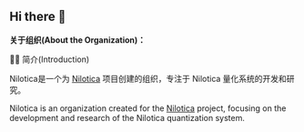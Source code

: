 ## Hi there 👋

**关于组织(About the Organization)：**

🙋‍♀️ 简介(Introduction)

Nilotica是一个为 [Nilotica](https://github.com/Lumosylva/Nilotica) 项目创建的组织，专注于 Nilotica 量化系统的开发和研究。

Nilotica is an organization created for the [Nilotica](https://github.com/Lumosylva/Nilotica) project, focusing on the development and research of the Nilotica quantization system.
<!--

**Here are some ideas to get you started:**

🙋‍♀️ A short introduction - what is your organization all about?
🌈 Contribution guidelines - how can the community get involved?
👩‍💻 Useful resources - where can the community find your docs? Is there anything else the community should know?
🍿 Fun facts - what does your team eat for breakfast?
🧙 Remember, you can do mighty things with the power of [Markdown](https://docs.github.com/github/writing-on-github/getting-started-with-writing-and-formatting-on-github/basic-writing-and-formatting-syntax)
-->
